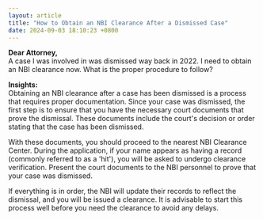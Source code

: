 ```yaml
---
layout: article
title: "How to Obtain an NBI Clearance After a Dismissed Case"
date: 2024-09-03 18:10:23 +0800
---
```


<p><strong>Dear Attorney,</strong><br>A case I was involved in was dismissed way back in 2022. I need to obtain an NBI clearance now. What is the proper procedure to follow?</p><p><strong>Insights:</strong><br>Obtaining an NBI clearance after a case has been dismissed is a process that requires proper documentation. Since your case was dismissed, the first step is to ensure that you have the necessary court documents that prove the dismissal. These documents include the court's decision or order stating that the case has been dismissed.</p><p>With these documents, you should proceed to the nearest NBI Clearance Center. During the application, if your name appears as having a record (commonly referred to as a 'hit'), you will be asked to undergo clearance verification. Present the court documents to the NBI personnel to prove that your case was dismissed.</p><p>If everything is in order, the NBI will update their records to reflect the dismissal, and you will be issued a clearance. It is advisable to start this process well before you need the clearance to avoid any delays.</p>